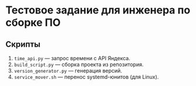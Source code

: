 # Тестовое задание для инженера по сборке ПО

## Скрипты
1. `time_api.py` — запрос времени с API Яндекса.
2. `build_script.py` — сборка проекта из репозитория.
3. `version_generator.py` — генерация версий.
4. `service_mover.sh` — перенос systemd-юнитов (для Linux).
